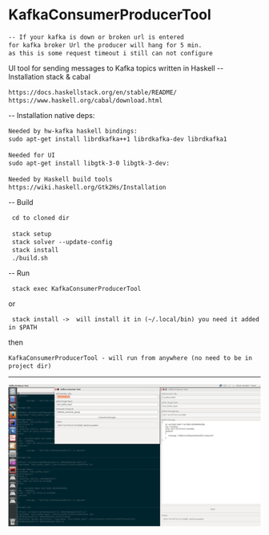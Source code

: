 # KafkaConsumerProducerTool
    -- If your kafka is down or broken url is entered 
    for kafka broker Url the producer will hang for 5 min.
    as this is some request timeout i still can not configure
    

UI tool for sending messages to Kafka topics written in Haskell
-- Installation stack & cabal

    https://docs.haskellstack.org/en/stable/README/
    https://www.haskell.org/cabal/download.html

-- Installation native deps:

    Needed by hw-kafka haskell bindings:
    sudo apt-get install librdkafka++1 librdkafka-dev librdkafka1

    Needed for UI
    sudo apt-get install libgtk-3-0 libgtk-3-dev:

    Needed by Haskell build tools
    https://wiki.haskell.org/Gtk2Hs/Installation

-- Build

     cd to cloned dir
    
     stack setup
     stack solver --update-config
     stack install
     ./build.sh

-- Run

     stack exec KafkaConsumerProducerTool
or

     stack install ->  will install it in (~/.local/bin) you need it added  in $PATH

then

    KafkaConsumerProducerTool - will run from anywhere (no need to be in project dir)

---
![My image](https://github.com/bemcho/KafkaConsumerProducerTool/blob/master/KafkaConsumerProducerTool.png)
